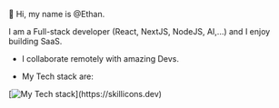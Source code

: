 👋 Hi, my name is @Ethan. 

I am a Full-stack developer (React, NextJS, NodeJS, AI,...) and I enjoy building SaaS.
- I collaborate remotely with amazing Devs.

- My Tech stack are:

[![My Tech stack](https://skillicons.dev/icons?i=js,html,css,express,git,githubactions,graphql,js,materialui,mongodb,react,redis,redux,sentry,tailwind,nextjs,nodejs,npm,postgres,postman,prisma,ts,vercel,vite,vscode,webpack,)](https://skillicons.dev)
<!---
Sergyoubi/Sergyoubi is a ✨ special ✨ repository because its `README.md` (this file) appears on your GitHub profile.
You can click the Preview link to take a look at your changes.
--->
